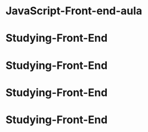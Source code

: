 # JavaScript-Front-end-aula
# Studying-Front-End
# Studying-Front-End
# Studying-Front-End
# Studying-Front-End
